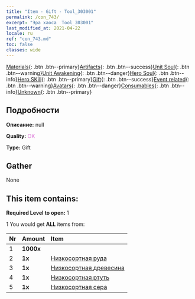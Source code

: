 ```yaml
---
title: "Item - Gift - Tool_303001"
permalink: /con_743/
excerpt: "Эра хаоса  Tool_303001"
last_modified_at: 2021-04-22
locale: ru
ref: "con_743.md"
toc: false
classes: wide
---
```

 [Materials](/ItemsRU/){: .btn .btn--primary}[Artifacts](/ItemsRU/Artifacts/){: .btn .btn--success}[Unit Soul](/ItemsRU/UnitSoul/){: .btn .btn--warning}[Unit Awakening](/ItemsRU/UnitAwakening/){: .btn .btn--danger}[Hero Soul](/ItemsRU/HeroSoul/){: .btn .btn--info}[Hero SKill](/ItemsRU/HeroSkill/){: .btn .btn--primary}[Gift](/ItemsRU/Gift/){: .btn .btn--success}[Event related](/ItemsRU/Events/){: .btn .btn--warning}[Avatars](/ItemsRU/Avatars/){: .btn .btn--danger}[Consumables](/ItemsRU/Consumables/){: .btn .btn--info}[Unknown](/ItemsRU/Unknown/){: .btn .btn--primary}

## Подробности
 **Описание:** null

 **Quality:** <span style="color: #DA70D6">OK</span>

 **Type:** Gift

## Gather

  None

## This item contains:

 **Required Level to open:** 1

 1 You would get **ALL** items  from:

  | Nr | Amount |     Item    |
  |:---|:-------|:------------|
  | 1 |  **1000x** | <i class="fas fa-coins"/> |  | 
  | 2 |  **1x** | [Низкосортная руда](/ItemsRU/mat_1/) |  | 
  | 3 |  **1x** | [Низкосортная древесина](/ItemsRU/mat_1/) |  | 
  | 4 |  **1x** | [Низкосортная ртуть](/ItemsRU/mat_2/) |  | 
  | 5 |  **1x** | [Низкосортная сера](/ItemsRU/mat_3/) |  | 
